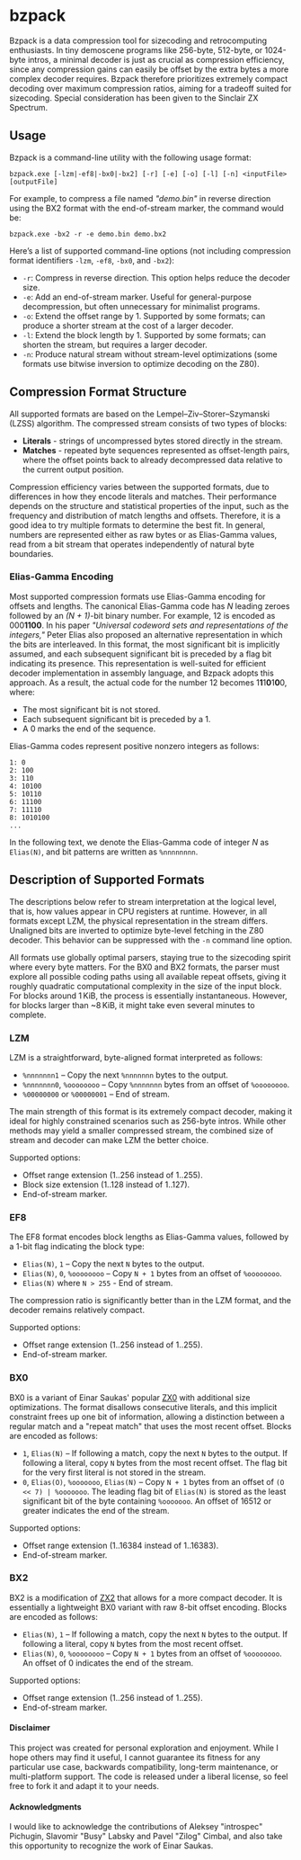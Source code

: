 # bzpack

Bzpack is a data compression tool for sizecoding and retrocomputing enthusiasts. In tiny demoscene programs like 256-byte,
512-byte, or 1024-byte intros, a minimal decoder is just as crucial as compression efficiency, since any compression gains can
easily be offset by the extra bytes a more complex decoder requires. Bzpack therefore prioritizes extremely compact decoding
over maximum compression ratios, aiming for a tradeoff suited for sizecoding. Special consideration has been given to the
Sinclair ZX Spectrum.

## Usage

Bzpack is a command-line utility with the following usage format:

`bzpack.exe [-lzm|-ef8|-bx0|-bx2] [-r] [-e] [-o] [-l] [-n] <inputFile> [outputFile]`

For example, to compress a file named *"demo.bin"* in reverse direction using the BX2 format with the end-of-stream marker, the
command would be:

`bzpack.exe -bx2 -r -e demo.bin demo.bx2`

Here’s a list of supported command-line options (not including compression format identifiers `-lzm`, `-ef8`, `-bx0`, and
`-bx2`):

* `-r`: Compress in reverse direction. This option helps reduce the decoder size.
* `-e`: Add an end-of-stream marker. Useful for general-purpose decompression, but often unnecessary for minimalist programs.
* `-o`: Extend the offset range by 1. Supported by some formats; can produce a shorter stream at the cost of a larger decoder.
* `-l`: Extend the block length by 1. Supported by some formats; can shorten the stream, but requires a larger decoder.
* `-n`: Produce natural stream without stream-level optimizations (some formats use bitwise inversion to optimize decoding on
the Z80).

## Compression Format Structure

All supported formats are based on the Lempel–Ziv–Storer–Szymanski (LZSS) algorithm. The compressed stream consists of two types
of blocks:

* **Literals** - strings of uncompressed bytes stored directly in the stream.
* **Matches** - repeated byte sequences represented as offset-length pairs, where the offset points back to already decompressed
data relative to the current output position.

Compression efficiency varies between the supported formats, due to differences in how they encode literals and matches. Their
performance depends on the structure and statistical properties of the input, such as the frequency and distribution of match
lengths and offsets. Therefore, it is a good idea to try multiple formats to determine the best fit. In general, numbers are
represented either as raw bytes or as Elias-Gamma values, read from a bit stream that operates independently of natural byte
boundaries.

### Elias-Gamma Encoding

Most supported compression formats use Elias-Gamma encoding for offsets and lengths. The canonical Elias-Gamma code has *N*
leading zeroes followed by an *(N + 1)*-bit binary number. For example, 12 is encoded as 000**1100**. In his paper *"Universal
codeword sets and representations of the integers,"* Peter Elias also proposed an alternative representation in which the bits
are interleaved. In this format, the most significant bit is implicitly assumed, and each subsequent significant bit is preceded
by a flag bit indicating its presence. This representation is well-suited for efficient decoder implementation in assembly
language, and Bzpack adopts this approach. As a result, the actual code for the number 12 becomes 1**1**1**0**1**0**0, where:

* The most significant bit is not stored.
* Each subsequent significant bit is preceded by a 1.
* A 0 marks the end of the sequence.

Elias-Gamma codes represent positive nonzero integers as follows:

```
1: 0
2: 100
3: 110
4: 10100
5: 10110
6: 11100
7: 11110
8: 1010100
...
```

In the following text, we denote the Elias-Gamma code of integer *N* as `Elias(N)`, and bit patterns are written as `%nnnnnnnn`.

## Description of Supported Formats

The descriptions below refer to stream interpretation at the logical level, that is, how values appear in CPU registers at
runtime. However, in all formats except LZM, the physical representation in the stream differs. Unaligned bits are inverted to
optimize byte-level fetching in the Z80 decoder. This behavior can be suppressed with the `-n` command line option.

All formats use globally optimal parsers, staying true to the sizecoding spirit where every byte matters. For the BX0 and BX2
formats, the parser must explore all possible coding paths using all available repeat offsets, giving it roughly quadratic
computational complexity in the size of the input block. For blocks around 1 KiB, the process is essentially instantaneous.
However, for blocks larger than ~8 KiB, it might take even several minutes to complete.

### LZM

LZM is a straightforward, byte-aligned format interpreted as follows:

* `%nnnnnnn1` – Copy the next `%nnnnnnn` bytes to the output.
* `%nnnnnnn0`, `%oooooooo` – Copy `%nnnnnnn` bytes from an offset of `%oooooooo`.
* `%00000000` or `%00000001` – End of stream.

The main strength of this format is its extremely compact decoder, making it ideal for highly constrained scenarios such as
256-byte intros. While other methods may yield a smaller compressed stream, the combined size of stream and decoder can make LZM
the better choice.

Supported options:

* Offset range extension (1..256 instead of 1..255).
* Block size extension (1..128 instead of 1..127).
* End-of-stream marker.

### EF8

The EF8 format encodes block lengths as Elias-Gamma values, followed by a 1-bit flag indicating the block type:

* `Elias(N)`, `1` – Copy the next `N` bytes to the output.
* `Elias(N)`, `0`, `%oooooooo` – Copy `N + 1` bytes from an offset of `%oooooooo`.
* `Elias(N)` where `N > 255` - End of stream.

The compression ratio is significantly better than in the LZM format, and the decoder remains relatively compact.

Supported options:

* Offset range extension (1..256 instead of 1..255).
* End-of-stream marker.

### BX0

BX0 is a variant of Einar Saukas' popular [ZX0](https://github.com/einar-saukas/ZX0) with additional size optimizations. The
format disallows consecutive literals, and this implicit constraint frees up one bit of information, allowing a distinction
between a regular match and a "repeat match" that uses the most recent offset. Blocks are encoded as follows:

* `1`, `Elias(N)` – If following a match, copy the next `N` bytes to the output. If following a literal, copy `N` bytes from
the most recent offset. The flag bit for the very first literal is not stored in the stream.
* `0`, `Elias(O)`, `%ooooooo`, `Elias(N)` – Copy `N + 1` bytes from an offset of `(O << 7) | %ooooooo`. The leading flag bit of
`Elias(N)` is stored as the least significant bit of the byte containing `%ooooooo`. An offset of 16512 or greater indicates the
end of the stream.

Supported options:

* Offset range extension (1..16384 instead of 1..16383).
* End-of-stream marker.

### BX2

BX2 is a modification of [ZX2](https://github.com/einar-saukas/ZX2) that allows for a more compact decoder. It is essentially a
lightweight BX0 variant with raw 8-bit offset encoding. Blocks are encoded as follows:

* `Elias(N)`, `1` – If following a match, copy the next `N` bytes to the output. If following a literal, copy `N` bytes from the
most recent offset.
* `Elias(N)`, `0`, `%oooooooo` – Copy `N + 1` bytes from an offset of `%oooooooo`.
An offset of 0 indicates the end of the stream.

Supported options:

* Offset range extension (1..256 instead of 1..255).
* End-of-stream marker.

#### Disclaimer

This project was created for personal exploration and enjoyment. While I hope others may find it useful, I cannot guarantee its
fitness for any particular use case, backwards compatibility, long-term maintenance, or multi-platform support. The code is
released under a liberal license, so feel free to fork it and adapt it to your needs.

#### Acknowledgments

I would like to acknowledge the contributions of Aleksey "introspec" Pichugin, Slavomir "Busy" Labsky and Pavel "Zilog" Cimbal,
and also take this opportunity to recognize the work of Einar Saukas.
